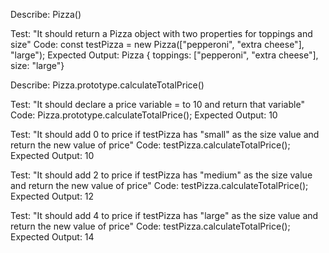 Describe: Pizza()

Test: "It should return a Pizza object with two properties for toppings and size"
Code: const testPizza = new Pizza(["pepperoni", "extra cheese"], "large");
Expected Output: Pizza { toppings: ["pepperoni", "extra cheese"], size: "large"}

Describe: Pizza.prototype.calculateTotalPrice()

Test: "It should declare a price variable = to 10 and return that variable"
Code: Pizza.prototype.calculateTotalPrice();
Expected Output: 10

Test: "It should add 0 to price if testPizza has "small" as the size value and return the new value of price"
Code: testPizza.calculateTotalPrice();
Expected Output: 10

Test: "It should add 2 to price if testPizza has "medium" as the size value and return the new value of price"
Code: testPizza.calculateTotalPrice();
Expected Output: 12

Test: "It should add 4 to price if testPizza has "large" as the size value and return the new value of price"
Code: testPizza.calculateTotalPrice();
Expected Output: 14